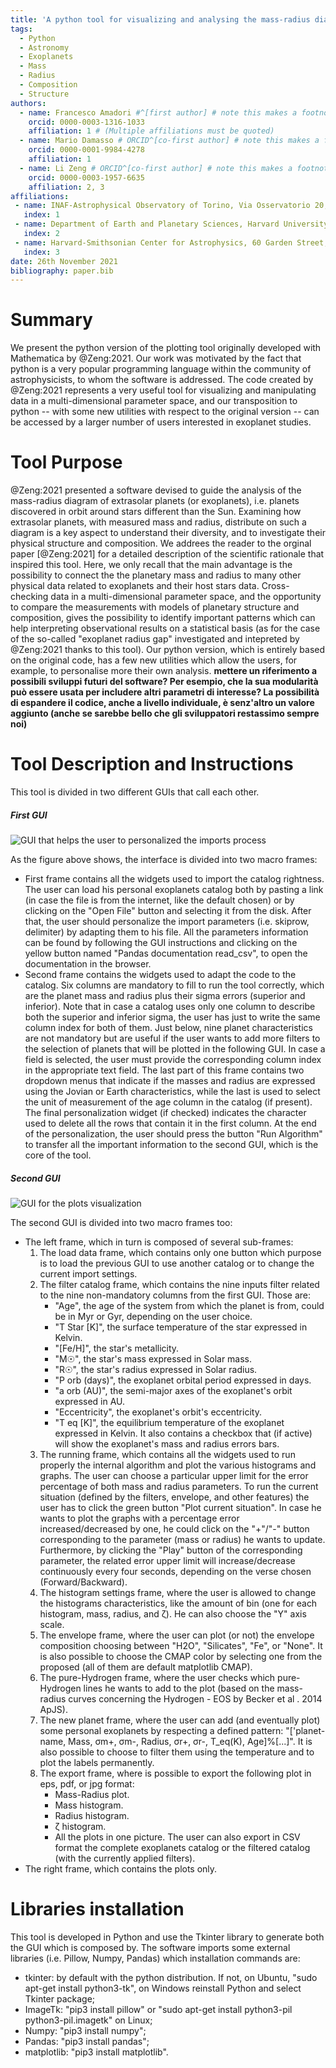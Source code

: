 ```yaml
---
title: 'A python tool for visualizing and analysing the mass-radius diagram of exoplanets within a multi-dimensional framework'
tags:
  - Python
  - Astronomy
  - Exoplanets
  - Mass
  - Radius
  - Composition
  - Structure
authors:
  - name: Francesco Amadori #^[first author] # note this makes a footnote saying 'co-first author'
    orcid: 0000-0003-1316-1033
    affiliation: 1 # (Multiple affiliations must be quoted)
  - name: Mario Damasso # ORCID^[co-first author] # note this makes a footnote saying 'co-first author'
    orcid: 0000-0001-9984-4278
    affiliation: 1
  - name: Li Zeng # ORCID^[co-first author] # note this makes a footnote saying 'co-first author'
    orcid: 0000-0003-1957-6635
    affiliation: 2, 3
affiliations:
 - name: INAF-Astrophysical Observatory of Torino, Via Osservatorio 20, Pino T.se (To), Italy
   index: 1
 - name: Department of Earth and Planetary Sciences, Harvard University, 20 Oxford Street, Cambridge, MA 02138, USA
   index: 2
 - name: Harvard-Smithsonian Center for Astrophysics, 60 Garden Street, Cambridge, MA 02138, USA
   index: 3
date: 26th November 2021
bibliography: paper.bib
---
```


# Summary

We present the python version of the plotting tool originally developed with Mathematica by @Zeng:2021. Our work was motivated by the fact that python is a very popular programming language within the community of astrophysicists, to whom the software is addressed. The code created by @Zeng:2021 represents a very useful tool for visualizing and manipulating data in a multi-dimensional parameter space, and our transposition to python -- with some new utilities with respect to the original version -- can be accessed by a larger number of users interested in exoplanet studies.

# Tool Purpose

@Zeng:2021 presented a software devised to guide the analysis of the mass-radius diagram of extrasolar planets (or exoplanets), i.e. planets discovered in orbit around stars different than the Sun. Examining how extrasolar planets, with measured mass and radius, distribute on such a diagram is a key aspect to understand their diversity, and to investigate their physical structure and composition. We addrees the reader to the orginal paper [@Zeng:2021] for a detailed description of the scientific rationale that inspired this tool. Here, we only recall that the main advantage is the possibility to connect the the planetary mass and radius to many other physical data related to exoplanets and their host stars data. Cross-checking data in a multi-dimensional parameter space, and the opportunity to compare the measurements with models of planetary structure and composition, gives the possibility to identify important patterns which can help interpreting observational results on a statistical basis (as for the case of the so-called "exoplanet radius gap" investigated and intepreted by @Zeng:2021 thanks to this tool).
Our python version, which is entirely based on the original code, has a few new utilities which allow the users, for example, to personalise more their own analysis. **mettere un riferimento a possibili sviluppi futuri del software? Per esempio, che la sua modularità può essere usata per includere altri parametri di interesse? La possibilità di espandere il codice, anche a livello individuale, è senz'altro un valore aggiunto (anche se sarebbe bello che gli sviluppatori restassimo sempre noi)**

# Tool Description and Instructions

This tool is divided in two different GUIs that call each other.

##### First GUI

![GUI that helps the user to personalized the imports process](Import_Catalogue_Helper.PNG)

As the figure above shows, the interface is divided into two macro frames:
-   First frame contains all the widgets used to import the catalog rightness. The user can load his personal exoplanets catalog both by pasting a link (in case the file is from the internet, like the default chosen) or by clicking on the "Open File" button and selecting it from the disk. After that, the user should personalize the import parameters (i.e. skiprow, delimiter) by adapting them to his file. All the parameters information can be found by following the GUI instructions and clicking on the yellow button named "Pandas documentation read_csv", to open the documentation in the browser.
-   Second frame contains the widgets used to adapt the code to the catalog. Six columns are mandatory to fill to run the tool correctly, which are the planet mass and radius plus their sigma errors (superior and inferior). Note that in case a catalog uses only one column to describe both the superior and inferior sigma, the user has just to write the same column index for both of them. Just below, nine planet characteristics are not mandatory but are useful if the user wants to add more filters to the selection of planets that will be plotted in the following GUI. In case a field is selected, the user must provide the corresponding column index in the appropriate text field. The last part of this frame contains two dropdown menus that indicate if the masses and radius are expressed using the Jovian or Earth characteristics, while the last is used to select the unit of measurement of the age column in the catalog (if present). The final personalization widget (if checked) indicates the character used to delete all the rows that contain it in the first column. At the end of the personalization, the user should press the button "Run Algorithm" to transfer all the important information to the second GUI, which is the core of the tool.

##### Second GUI

![GUI for the plots visualization](Manipulate_Planet_Code.PNG)

The second GUI is divided into two macro frames too:
-   The left frame, which in turn is composed of several sub-frames:
    1.   The load data frame, which contains only one button which purpose is to load the previous GUI to use another catalog or to change the current import settings.
    2.   The filter catalog frame, which contains the nine inputs filter related to the nine non-mandatory columns from the first GUI. Those are:
         -   "Age", the age of the system from which the planet is from, could be in Myr or Gyr, depending on the user choice.
         -   "T Star [K]", the surface temperature of the star expressed in Kelvin.
         -   "[Fe/H]", the star's metallicity.
         -   "M☉", the star's mass expressed in Solar mass.
         -   "R☉", the star's radius expressed in Solar radius.
         -   "P orb (days)", the exoplanet orbital period expressed in days.
         -   "a orb (AU)", the semi-major axes of the exoplanet's orbit expressed in AU.
         -   "Eccentricity", the exoplanet's orbit's eccentricity.
         -   "T eq [K]", the equilibrium temperature of the exoplanet expressed in Kelvin.
         It also contains a checkbox that (if active) will show the exoplanet's mass and radius errors bars.
    3.  The running frame, which contains all the widgets used to run properly the internal algorithm and plot the various histograms and graphs. The user can choose a particular upper limit for the error percentage of both mass and radius parameters. To run the current situation (defined by the filters, envelope, and other features) the user has to click the green button "Plot current situation". In case he wants to plot the graphs with a percentage error increased/decreased by one, he could click on the "+"/"-" button corresponding to the parameter (mass or radius) he wants to update. Furthermore, by clicking the "Play" button of the corresponding parameter, the related error upper limit will increase/decrease continuously every four seconds, depending on the verse chosen (Forward/Backward).
    4.   The histogram settings frame, where the user is allowed to change the histograms characteristics, like the amount of bin (one for each histogram, mass, radius, and ζ). He can also choose the "Y" axis scale.
    5.   The envelope frame, where the user can plot (or not) the envelope composition choosing between "H2O", "Silicates", "Fe", or "None". It is also possible to choose the CMAP color by selecting one from the proposed (all of them are default matplotlib CMAP).
    6.   The pure-Hydrogen frame, where the user checks which pure-Hydrogen lines he wants to add to the plot (based on the mass-radius curves concerning the Hydrogen - EOS by Becker et al . 2014 ApJS).
    7.   The new planet frame, where the user can add (and eventually plot) some personal exoplanets by respecting a defined pattern: "['planet-name, Mass, σm+, σm-, Radius, σr+, σr-, T_eq(K), Age]%[...]". It is also possible to choose to filter them using the temperature and to plot the labels permanently.
    8.   The export frame, where is possible to export the following plot in eps, pdf, or jpg format:
         -   Mass-Radius plot.
         -   Mass histogram.
         -   Radius histogram.
         -   ζ histogram.
         -   All the plots in one picture.
         The user can also export in CSV format the complete exoplanets catalog or the filtered catalog (with the currently applied filters).
-   The right frame, which contains the plots only.

# Libraries installation

This tool is developed in Python and use the Tkinter library to generate both the GUI which is composed by.
The software imports some external libraries (i.e. Pillow, Numpy, Pandas) which installation commands are:
-   tkinter: by default with the python distribution. If not, on Ubuntu, "sudo apt-get install python3-tk", on Windows reinstall Python and select Tkinter package;
-   ImageTk: "pip3 install pillow" or "sudo apt-get install python3-pil python3-pil.imagetk" on Linux;
-   Numpy: "pip3 install numpy";
-   Pandas: "pip3 install pandas";
-   matplotlib: "pip3 install matplotlib".

